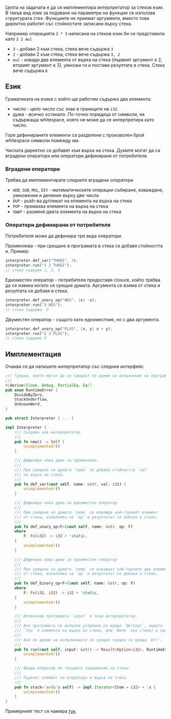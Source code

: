Целта на задачата е да се имплементира интерпретатор за стеков език. В такъв вид език за подаване на параметри на функции се използва структурата стек. Функциите не приемат аргументи, вместо това директно работят със стойностите записани върху стека.

Например операцията `2 * 3` написана на стеков език би се представила като `3 2 mul`
- `3` - добави 3 към стека, стека вече съдържа `3`
- `2` - добави 2 към стека, стека вече съдържа `3, 2`
- `mul` - извади два елемента от върха на стека (първият аргумент е 2, вторият аргумент е 3), умножи ги и постави резултата в стека. Стека вече съдържа `6`

## Език

Граматиката на езика с който ще работим съдържа два елемента:

- число - цяло число със знак в границите на `i32`.
- дума - всичко останало. По-точно поредица от символи, не съдържаща whitespace, която не може да се интерпретира като число.

Горе дефинираните елементи са разделени с произволен брой whitespace символи помежду им.

Числата директно се добавят към върха на стека. Думите могат да са вградени оператори или оператори дефинирани от потребителя.

### Вградени оператори

Трябва да имплементирате следните вградени оператори

- `ADD`, `SUB`, `MUL`, `DIV` - математическите операции събиране, изваждане, умножение и деление върху две числа
- `DUP` - push-ва дупликат на елемента на върха на стека
- `POP` - премахва елемента на върха на стека
- `SWAP` - разменя двата елемента на върха на стека

### Оператори дефинирани от потребителя

Потребителя може да дефинира три вида оператори.

Променлива - при срещане в програмата в стека се добавя стойността и. Пример:

```rust
interpreter.def_var("THREE", 3);
interpreter.run("1 2 THREE");
// стека съдържа 1, 2, 3
```

Едноместен оператор - потребителя предоставя closure, който трябва да се извика когато се срещне думата. Аргумента се взима от стека и резултата се добавя в стека.

```rust
interpreter.def_unary_op("NEG", |x| -x);
interpreter.run("3 NEG");
// стека съдържа -3
```

Двуместен оператор - същото като едноместния, но с два аргумента.

```rust
interpreter.def_unary_op("PLUS", |x, y| x + y);
interpreter.run("2 3 PLUS");
// стека съдържа 5
```

## Имплементация

Очаква се да напишете интерпретатор със следния интерфейс

```rust
/// Грешки, които могат да се срещнат по време на изпълнение на програмата
///
#[derive(Clone, Debug, PartialEq, Eq)]
pub enum RuntimeError {
    DivideByZero,
    StackUnderflow,
    UnknownWord,
}

pub struct Interpreter { ... }

impl Interpreter {
    /// Създава нов интерпретатор
    ///
    pub fn new() -> Self {
        unimplemented!()
    }

    /// Дефинира нова дума за променлива.
    ///
    /// При срещане на думата `name` се добавя стойността `val`
    /// на върха на стека.
    ///
    pub fn def_var(&mut self, name: &str, val: i32) {
        unimplemented!()
    }

    /// Дефинира нова дума за едноместен оператор
    ///
    /// При срещане на думата `name` се изважда най-горният елемент
    /// от стека, изпълнява се `op` и резултатът се добавя в стека.
    ///
    pub fn def_unary_op<F>(&mut self, name: &str, op: F)
    where
        F: Fn(i32) -> i32 + 'static,
    {
        unimplemented!()
    }

    /// Дефинира нова дума за едноместен оператор
    ///
    /// При срещане на думата `name` се изваждат най-горните два елемента
    /// от стека, изпълнява се `op` и резултатът се добавя в стека.
    ///
    pub fn def_binary_op<F>(&mut self, name: &str, op: F)
    where
        F: Fn(i32, i32) -> i32 + 'static,
    {
        unimplemented!()
    }

    /// Изпълнява програмата `input` в този интерпретатор.
    ///
    /// Ако програмата се изпълни успрешно се връща `Ok(top)`, където
    /// `top` е елемента на върха на стека, или `None` ако стекът е празен.
    ///
    /// Ако по време на изпълнението се срещне грешка се връща `Err`.
    ///
    pub fn run(&mut self, input: &str) -> Result<Option<i32>, RuntimeError> {
        unimplemented!()
    }

    /// Връща итератор по текущото съдържание на стека.
    ///
    /// Първият елемент на итератора е върха на стека.
    ///
    pub fn stack<'a>(&'a self) -> impl Iterator<Item = i32> + 'a {
        unimplemented!()
    }
}
```

Примерният тест се намира [тук](https://github.com/fmi/rust-homework/blob/master/04/test_basic.rs).
